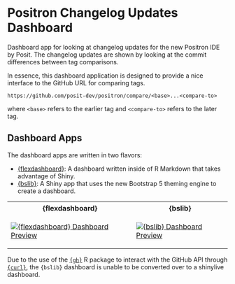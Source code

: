 # Positron Changelog Updates Dashboard

Dashboard app for looking at changelog updates for the new Positron IDE by Posit.
The changelog updates are shown by looking at the commit differences between tag comparisons.

In essence, this dashboard application is designed to provide a nice interface
to the GitHub URL for comparing tags.

```
https://github.com/posit-dev/positron/compare/<base>...<compare-to>
```

where `<base>` refers to the earlier tag and `<compare-to>` refers to the later tag.

## Dashboard Apps

The dashboard apps are written in two flavors:

- [{flexdashboard}](https://pkgs.rstudio.com/flexdashboard/): A dashboard written
  inside of R Markdown that takes advantage of Shiny.
- [{bslib}](https://rstudio.github.io/bslib/): A Shiny app that uses the new
  Bootstrap 5 theming engine to create a dashboard.
  
<table>
<tr><th>{flexdashboard}</th><th>{bslib}</th></tr>
<tr><td>

[![{flexdashboard} Dashboard Preview](https://github.com/user-attachments/assets/de19bca4-7554-43a7-ac61-e6a0f55afb2d)](flex-positron-changelog-dash/)

</td><td>

[![{bslib} Dashboard Preview](https://github.com/user-attachments/assets/9ad05301-b54c-4d0d-86ae-70f3a1eb54f2)](bslib-positron-changelog-dash/)

</td></tr>
</table>

Due to the use of the [`{gh}`](https://github.com/r-lib/gh) R package to
interact with the GitHub API through [`{curl}`](https://cran.r-project.org/package=curl), the 
`{bslib}` dashboard is unable to be converted over to a shinylive dashboard.
